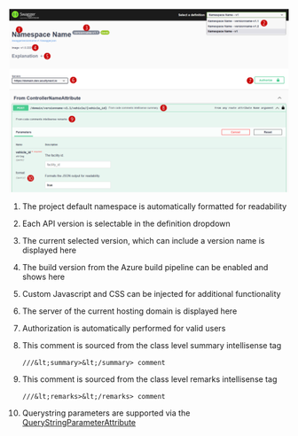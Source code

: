 ![Notated Swagger page](images/swagger-page-features.png)

1. The project default namespace is automatically formatted for readability
2. Each API version is selectable in the definition dropdown
3. The current selected version, which can include a version name is displayed here
4. The build version from the Azure build pipeline can be enabled and shows here
5. Custom Javascript and CSS can be injected for additional functionality
6. The server of the current hosting domain is displayed here
7. Authorization is automatically performed for valid users
8. This comment is sourced from the class level summary intellisense tag

       ///&lt;summary>&lt;/summary> comment
9. This comment is sourced from the class level remarks intellisense tag

       ///&lt;remarks>&lt;/remarks> comment
10. Querystring parameters are supported via the [QueryStringParameterAttribute](//TODO:linktoMDpage)
